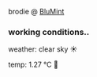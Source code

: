 brodie @ [BluMint](https://www.linkedin.com/company/blumint-io/)

<!--weather_start-->
### working conditions..

weather: clear sky ☀️

temp: 1.27 °C 🧥

<!--weather_end-->
